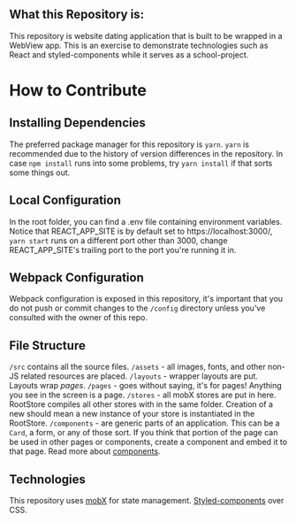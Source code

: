 ## What this Repository is:
This repository is website dating application that is built to be wrapped in a WebView app. This is an exercise to demonstrate technologies such as React and styled-components while it serves as a school-project.

# How to Contribute

## Installing Dependencies
The preferred package manager for this repository is `yarn`. `yarn` is recommended due to the history of version differences in the repository. In case `npm install` runs into some problems, try `yarn install` if that sorts some things out.

## Local Configuration
In the root folder, you can find a .env file containing environment variables. Notice that REACT_APP_SITE is by default set to https://localhost:3000/, `yarn start` runs on a different port other than 3000, change REACT_APP_SITE's trailing port to the port you're running it in.

## Webpack Configuration
Webpack configuration is exposed in this repository, it's important that you do not push or commit changes to the `/config` directory unless you've consulted with the owner of this repo.

## File Structure
`/src` contains all the source files.
  `/assets` - all images, fonts, and other non-JS related resources are placed.
  `/layouts` - wrapper layouts are put. Layouts wrap *pages*.
  `/pages` - goes without saying, it's for pages! Anything you see in the screen is a page.
  `/stores` - all mobX stores are put in here. RootStore compiles all other stores with in the same folder. Creation of a new should mean a new instance of your store is instantiated in the RootStore.
  `/components` - are generic parts of an application. This can be a `Card`, a form, or any of those sort. If you think that portion of the page can be used in other pages or components, create a component and embed it to that page. Read more about [components](https://reactjs.org/docs/components-and-props.html).
  
## Technologies
This repository uses [mobX](https://github.com/mobxjs/mobx) for state management. [Styled-components](https://www.styled-components.com/docs) over CSS.
